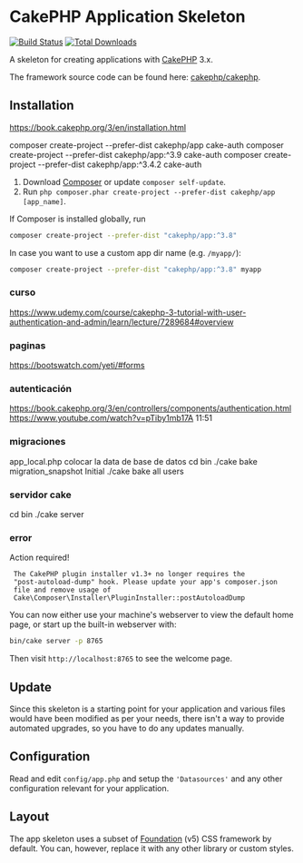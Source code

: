 # CakePHP Application Skeleton

[![Build Status](https://img.shields.io/travis/cakephp/app/master.svg?style=flat-square)](https://travis-ci.org/cakephp/app)
[![Total Downloads](https://img.shields.io/packagist/dt/cakephp/app.svg?style=flat-square)](https://packagist.org/packages/cakephp/app)

A skeleton for creating applications with [CakePHP](https://cakephp.org) 3.x.

The framework source code can be found here: [cakephp/cakephp](https://github.com/cakephp/cakephp).

## Installation

https://book.cakephp.org/3/en/installation.html

composer create-project --prefer-dist cakephp/app cake-auth
composer create-project --prefer-dist cakephp/app:^3.9 cake-auth
composer create-project --prefer-dist cakephp/app:^3.4.2 cake-auth


1. Download [Composer](https://getcomposer.org/doc/00-intro.md) or update `composer self-update`.
2. Run `php composer.phar create-project --prefer-dist cakephp/app [app_name]`.

If Composer is installed globally, run

```bash
composer create-project --prefer-dist "cakephp/app:^3.8"
```

In case you want to use a custom app dir name (e.g. `/myapp/`):

```bash
composer create-project --prefer-dist "cakephp/app:^3.8" myapp
```
### curso
https://www.udemy.com/course/cakephp-3-tutorial-with-user-authentication-and-admin/learn/lecture/7289684#overview

### paginas
https://bootswatch.com/yeti/#forms

### autenticación
https://book.cakephp.org/3/en/controllers/components/authentication.html
https://www.youtube.com/watch?v=pTiby1mb17A
11:51


### migraciones
app_local.php colocar la data de base de datos
cd bin
./cake bake migration_snapshot Initial
./cake bake all users

### servidor cake
cd bin
./cake server

### error
 Action required!

     The CakePHP plugin installer v1.3+ no longer requires the
     "post-autoload-dump" hook. Please update your app's composer.json
     file and remove usage of
     Cake\Composer\Installer\PluginInstaller::postAutoloadDump



You can now either use your machine's webserver to view the default home page, or start
up the built-in webserver with:

```bash
bin/cake server -p 8765
```

Then visit `http://localhost:8765` to see the welcome page.

## Update

Since this skeleton is a starting point for your application and various files
would have been modified as per your needs, there isn't a way to provide
automated upgrades, so you have to do any updates manually.

## Configuration

Read and edit `config/app.php` and setup the `'Datasources'` and any other
configuration relevant for your application.

## Layout

The app skeleton uses a subset of [Foundation](http://foundation.zurb.com/) (v5) CSS
framework by default. You can, however, replace it with any other library or
custom styles.
